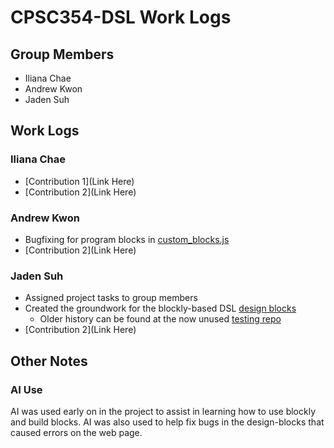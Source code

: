 # CPSC354-DSL Work Logs

## Group Members
* Iliana Chae
* Andrew Kwon
* Jaden Suh

## Work Logs
### Iliana Chae
* [Contribution 1](Link Here)
* [Contribution 2](Link Here)
 
### Andrew Kwon
* Bugfixing for program blocks in [custom_blocks.js](https://github.com/ilianachae/CPSC354-DSL/blob/main/milestone1/design-blocks/custom_blocks.js)
* [Contribution 2](Link Here)

### Jaden Suh
* Assigned project tasks to group members 
* Created the groundwork for the blockly-based DSL [design blocks](https://github.com/ilianachae/CPSC354-DSL/tree/main/milestone1/design-blocks)
  * Older history can be found at the now unused [testing repo](https://github.com/JadenSuh/JadenSuh.github.io/tree/main)   
* [Contribution 2](Link Here)

## Other Notes
### AI Use
AI was used early on in the project to assist in learning how to use blockly and build blocks. 
AI was also used to help fix bugs in the design-blocks that caused errors on the web page.
